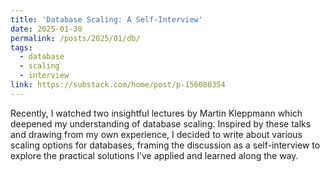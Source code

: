 ```yaml
---
title: 'Database Scaling: A Self-Interview'
date: 2025-01-30
permalink: /posts/2025/01/db/
tags:
  - database
  - scaling
  - interview
link: https://substack.com/home/post/p-156080354
---
```


Recently, I watched two insightful lectures by Martin Kleppmann which deepened my understanding of database scaling. Inspired by these talks and drawing from my own experience, I decided to write about various scaling options for databases, framing the discussion as a self-interview to explore the practical solutions I’ve applied and learned along the way.